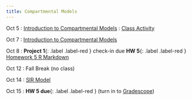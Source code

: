 ```yaml
---
title: Compartmental Models
---
```


Oct 5
: [Introduction to Compartmental Models](https://github.com/marievozanne/STAT244NF_class/blob/main/Compartmental_Models/6_Lec_Compartmental.pdf)
  : [Class Activity](https://github.com/marievozanne/STAT244NF_class/blob/main/Compartmental_Models/6_CA_Compartmental.pdf)

Oct 7
: [Introduction to Compartmental Models]()

Oct 8
: **Project 1**{: .label .label-red } check-in due
**HW 5**{: .label .label-red } [Homework 5 R Markdown]()<!--(https://github.com/mhc-stat-244nf-f2021/Homework_5)-->

Oct 12
: Fall Break (no class)

Oct 14
: [SIR Model]()

Oct 15
: **HW 5 due**{: .label .label-red } (turn in to [Gradescope](https://gradescope.com))





